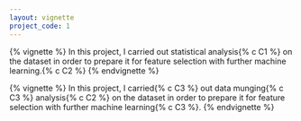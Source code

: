 ```yaml
---
layout: vignette
project_code: 1
---
```


{% vignette %}
In this project, I carried out statistical analysis{% c C1 %} on the dataset in order to prepare it for feature selection with further machine learning.{% c C2 %}
{% endvignette %}

{% vignette %}
In this project, I carried{% c C3 %} out data munging{% c C3 %} analysis{% c C2 %} on the dataset in order to prepare it for feature selection with further machine learning{% c C3 %}.
{% endvignette %}
